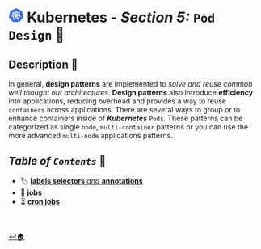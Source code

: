 # <img src="../assets/img/k8s.png" width="30px"> **Kubernetes** - ***Section 5:*** `Pod Design` 💠


## **Description** 👀

In general, **design patterns** are implemented to *solve and reuse common well thought out architectures*. **Design patterns** also introduce **efficiency** into applications, reducing overhead and provides a way to reuse `containers` across applications. There are several ways to group or to enhance containers inside of ***Kubernetes*** `Pods`. These patterns can be categorized as single `node`, `multi-container` patterns or you can use the more advanced `multi-node` applications patterns.


## ***Table*** *of* ***`Contents`*** 📜

* 🏷️ [**labels selectors** *and* **annotations**](22-labels-selectors-annotations/README.md)
* 👔 [**jobs**](23-jobs/README.md)
* ⏳ [**cron jobs**](24-cron-jobs/README.md)

<br />

[↩️🏠](../README.md)
